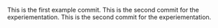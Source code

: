 This is the first example commit.
This is the second commit for the experiementation.
This is the second commit for the experiementation.